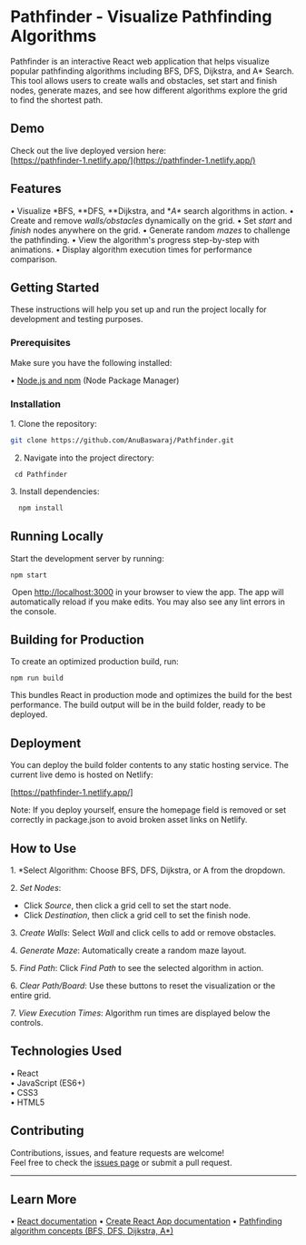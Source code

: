 # Pathfinder - Visualize Pathfinding Algorithms

Pathfinder is an interactive React web application that helps visualize popular pathfinding algorithms including BFS, DFS, Dijkstra, and A* Search. This tool allows users to create walls and obstacles, set start and finish nodes, generate mazes, and see how different algorithms explore the grid to find the shortest path.

## Demo

Check out the live deployed version here:  
[https://pathfinder-1.netlify.app/](https://pathfinder-1.netlify.app/)

## Features

•⁠  ⁠Visualize *BFS, **DFS, **Dijkstra, and **A\** search algorithms in action.
•⁠  ⁠Create and remove *walls/obstacles* dynamically on the grid.
•⁠  ⁠Set *start* and *finish* nodes anywhere on the grid.
•⁠  ⁠Generate random *mazes* to challenge the pathfinding.
•⁠  ⁠View the algorithm's progress step-by-step with animations.
•⁠  ⁠Display algorithm execution times for performance comparison.

## Getting Started

These instructions will help you set up and run the project locally for development and testing purposes.

### Prerequisites

Make sure you have the following installed:

•⁠  ⁠[Node.js and npm](https://nodejs.org/en/download/) (Node Package Manager)

### Installation

1.⁠ ⁠Clone the repository:
   ```bash
   git clone https://github.com/AnuBaswaraj/Pathfinder.git
   ```
2. Navigate into the project directory:
  ```⁠bash
   cd Pathfinder
```
3.⁠ ⁠Install dependencies:
```bash
  npm install
  ``` 
## Running Locally

Start the development server by running:
```⁠bash
npm start
```
⁠ Open [http://localhost:3000](http://localhost:3000) in your browser to view the app.
The app will automatically reload if you make edits. You may also see any lint errors in the console.

## Building for Production
To create an optimized production build, run:
```⁠bash
npm run build
```
This bundles React in production mode and optimizes the build for the best performance. The build output will be in the build folder, ready to be deployed.

## Deployment

You can deploy the build folder contents to any static hosting service. The current live demo is hosted on Netlify:

 [https://pathfinder-1.netlify.app/]
 
Note: If you deploy yourself, ensure the homepage field is removed or set correctly in package.json to avoid broken asset links on Netlify.

## How to Use

1.⁠ ⁠*Select Algorithm: Choose BFS, DFS, Dijkstra, or A from the dropdown.

2.⁠ ⁠*Set Nodes*:
   - Click *Source*, then click a grid cell to set the start node.
   - Click *Destination*, then click a grid cell to set the finish node.

3.⁠ ⁠*Create Walls*: Select *Wall* and click cells to add or remove obstacles.

4.⁠ ⁠*Generate Maze*: Automatically create a random maze layout.

5.⁠ ⁠*Find Path*: Click *Find Path* to see the selected algorithm in action.

6.⁠ ⁠*Clear Path/Board*: Use these buttons to reset the visualization or the entire grid.

7.⁠ ⁠*View Execution Times*: Algorithm run times are displayed below the controls.

## Technologies Used

•⁠  ⁠React  
•⁠  ⁠JavaScript (ES6+)  
•⁠  ⁠CSS3  
•⁠  ⁠HTML5
## Contributing

Contributions, issues, and feature requests are welcome!  
Feel free to check the [issues page](../../issues) or submit a pull request.

---
## Learn More

•⁠  ⁠[React documentation](https://reactjs.org/)
•⁠  ⁠[Create React App documentation](https://create-react-app.dev/)
•⁠  ⁠[Pathfinding algorithm concepts (BFS, DFS, Dijkstra, A*)](https://en.wikipedia.org/wiki/Pathfinding)

